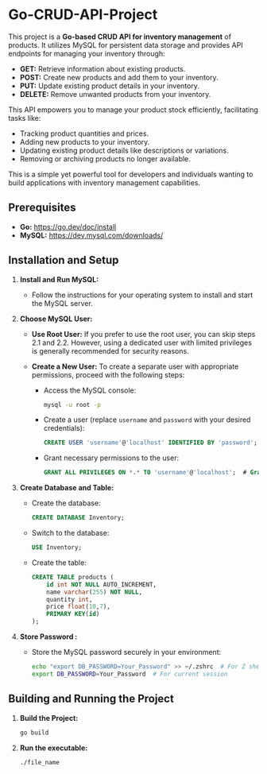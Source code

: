 # Go-CRUD-API-Project

This project is a **Go-based CRUD API for inventory management** of products. It utilizes MySQL for persistent data storage and provides API endpoints for managing your inventory through:

* **GET:** Retrieve information about existing products.
* **POST:** Create new products and add them to your inventory.
* **PUT:** Update existing product details in your inventory.
* **DELETE:** Remove unwanted products from your inventory.

This API empowers you to manage your product stock efficiently, facilitating tasks like:

* Tracking product quantities and prices.
* Adding new products to your inventory.
* Updating existing product details like descriptions or variations.
* Removing or archiving products no longer available.

This is a simple yet powerful tool for developers and individuals wanting to build applications with inventory management capabilities.


## Prerequisites

- **Go:** https://go.dev/doc/install
- **MySQL:** https://dev.mysql.com/downloads/

## Installation and Setup

1. **Install and Run MySQL:**
   - Follow the instructions for your operating system to install and start the MySQL server.

2. **Choose MySQL User:**

   - **Use Root User:** If you prefer to use the root user, you can skip steps 2.1 and 2.2. However, using a dedicated user with limited privileges is generally recommended for security reasons.

   - **Create a New User:** To create a separate user with appropriate permissions, proceed with the following steps:
      - Access the MySQL console:
        ```bash
        mysql -u root -p
        ```
      - Create a user (replace `username` and `password` with your desired credentials):
        ```sql
        CREATE USER 'username'@'localhost' IDENTIFIED BY 'password';
        ```
      - Grant necessary permissions to the user:
        ```sql
        GRANT ALL PRIVILEGES ON *.* TO 'username'@'localhost';  # Grant all privileges for simplicity, but consider granting only specific privileges for better security
        ```

3. **Create Database and Table:**
   - Create the database:
     ```sql
     CREATE DATABASE Inventory;
     ```
   - Switch to the database:
     ```sql
     USE Inventory;
     ```
   - Create the table:
     ```sql
     CREATE TABLE products (
         id int NOT NULL AUTO_INCREMENT,
         name varchar(255) NOT NULL,
         quantity int,
         price float(10,7),
         PRIMARY KEY(id)
     );
     ```

4. **Store Password :**
   - Store the MySQL password securely in your environment:
     ```bash
     echo "export DB_PASSWORD=Your_Password" >> ~/.zshrc  # For Z shell
     export DB_PASSWORD=Your_Password  # For current session
     ```

## Building and Running the Project

1. **Build the Project:**
   ```bash
   go build

2. **Run the executable:**
   ```bash
   ./file_name
